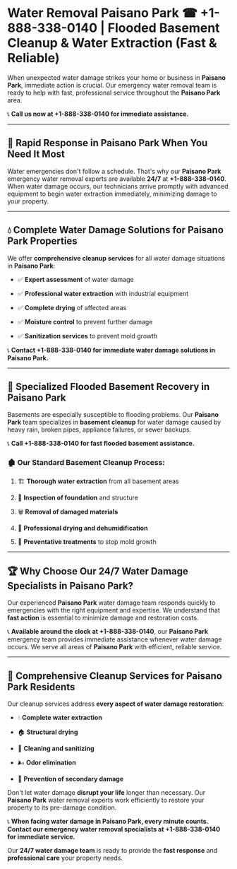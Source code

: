 # Water Removal Paisano Park ☎ +1-888-338-0140 | Flooded Basement Cleanup & Water Extraction (Fast & Reliable)

When unexpected water damage strikes your home or business in **Paisano Park**, immediate action is crucial. Our emergency water removal team is ready to help with fast, professional service throughout the **Paisano Park** area. 

📞 **Call us now at +1-888-338-0140 for immediate assistance.**
---
## 🚀 Rapid Response in Paisano Park When You Need It Most
Water emergencies don't follow a schedule. That's why our **Paisano Park** emergency water removal experts are available **24/7** at **+1-888-338-0140**. When water damage occurs, our technicians arrive promptly with advanced equipment to begin water extraction immediately, minimizing damage to your property.
---
## 💧 Complete Water Damage Solutions for Paisano Park Properties
We offer **comprehensive cleanup services** for all water damage situations in **Paisano Park**:
- ✅ **Expert assessment** of water damage  
- ✅ **Professional water extraction** with industrial equipment  
- ✅ **Complete drying** of affected areas  
- ✅ **Moisture control** to prevent further damage  
- ✅ **Sanitization services** to prevent mold growth  
📞 **Contact +1-888-338-0140 for immediate water damage solutions in Paisano Park.**
---
## 🌊 Specialized Flooded Basement Recovery in Paisano Park
Basements are especially susceptible to flooding problems. Our **Paisano Park** team specializes in **basement cleanup** for water damage caused by heavy rain, broken pipes, appliance failures, or sewer backups. 
📞 **Call +1-888-338-0140 for fast flooded basement assistance.**
### 🏚️ Our Standard Basement Cleanup Process:
1. 🏗️ **Thorough water extraction** from all basement areas  
2. 🔎 **Inspection of foundation** and structure  
3. 🗑️ **Removal of damaged materials**  
4. 💨 **Professional drying and dehumidification**  
5. 🚫 **Preventative treatments** to stop mold growth  
---
## 🏆 Why Choose Our 24/7 Water Damage Specialists in Paisano Park?
Our experienced **Paisano Park** water damage team responds quickly to emergencies with the right equipment and expertise. We understand that **fast action** is essential to minimize damage and restoration costs.
📞 **Available around the clock at +1-888-338-0140**, our **Paisano Park** emergency team provides immediate assistance whenever water damage occurs. We serve all areas of **Paisano Park** with efficient, reliable service.
---
## 🧹 Comprehensive Cleanup Services for Paisano Park Residents
Our cleanup services address **every aspect of water damage restoration**:
- 💧 **Complete water extraction**  
- 🏠 **Structural drying**  
- 🧼 **Cleaning and sanitizing**  
- 🌬️ **Odor elimination**  
- 🚫 **Prevention of secondary damage**  
Don't let water damage **disrupt your life** longer than necessary. Our **Paisano Park** water removal experts work efficiently to restore your property to its pre-damage condition.
📞 **When facing water damage in Paisano Park, every minute counts. Contact our emergency water removal specialists at +1-888-338-0140 for immediate service.**
Our **24/7 water damage team** is ready to provide the **fast response** and **professional care** your property needs.
